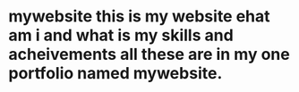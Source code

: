 # mywebsite this is my website ehat am i and what is my skills and acheivements all these are in my one portfolio named mywebsite.
